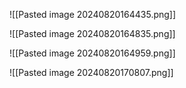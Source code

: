 ![[Pasted image 20240820164435.png]]

![[Pasted image 20240820164835.png]]

![[Pasted image 20240820164959.png]]

![[Pasted image 20240820170807.png]]

